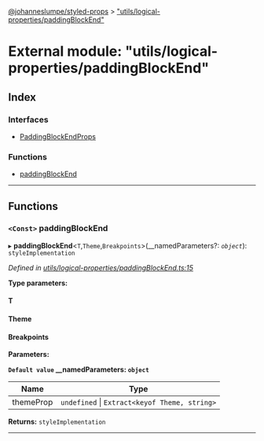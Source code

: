 [@johanneslumpe/styled-props](../README.md) > ["utils/logical-properties/paddingBlockEnd"](../modules/_utils_logical_properties_paddingblockend_.md)

# External module: "utils/logical-properties/paddingBlockEnd"

## Index

### Interfaces

* [PaddingBlockEndProps](../interfaces/_utils_logical_properties_paddingblockend_.paddingblockendprops.md)

### Functions

* [paddingBlockEnd](_utils_logical_properties_paddingblockend_.md#paddingblockend)

---

## Functions

<a id="paddingblockend"></a>

### `<Const>` paddingBlockEnd

▸ **paddingBlockEnd**<`T`,`Theme`,`Breakpoints`>(__namedParameters?: *`object`*): `styleImplementation`

*Defined in [utils/logical-properties/paddingBlockEnd.ts:15](https://github.com/johanneslumpe/styled-props/blob/8e709f1/src/utils/logical-properties/paddingBlockEnd.ts#L15)*

**Type parameters:**

#### T 
#### Theme 
#### Breakpoints 
**Parameters:**

**`Default value` __namedParameters: `object`**

| Name | Type |
| ------ | ------ |
| themeProp | `undefined` \| `Extract<keyof Theme, string>` |

**Returns:** `styleImplementation`

___

